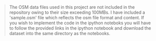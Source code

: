 > The OSM data files used in this project are not included in the repository owing to their size exceeding 100MBs. I have included a 'sample.osm' file which reflects the osm file format and content. If you wish to implement the code in the ipython noteboks you will have to follow the provided links in the ipython notebook and download the dataset into the same directory as the notebooks. 
